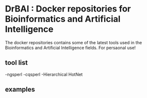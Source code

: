 # DrBAI : Docker repositories for Bioinformatics and Artificial Intelligence
The docker repositories contains some of the latest tools used in the Bioinformatics and Artificial Intelligence fields. For persaonal use!

## tool list
-ngsperl
-cqsperl
-Hierarchical HotNet
## examples




